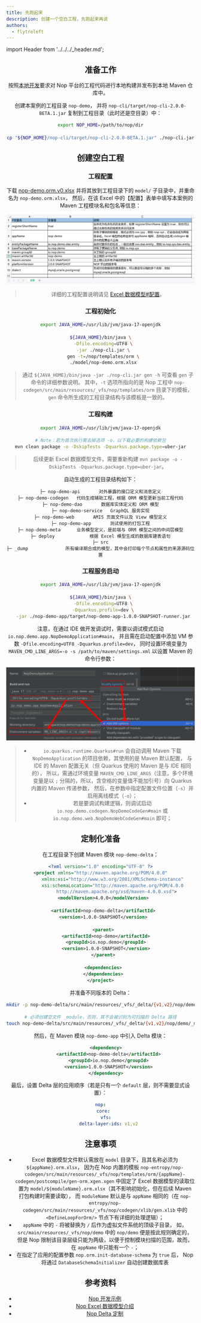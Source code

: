 ```yaml
---
title: 先跑起来
description: 创建一个空白工程，先跑起来再说
authors:
  - flytreleft
---
```


import Header from '../../../\_header.md';

<Header />

## 准备工作

按照[本地开发](../#本地开发)要求对 Nop
平台的工程代码进行本地构建并发布到本地 Maven 仓库中。

创建本案例的工程目录 `nop-demo`，
并将 `nop-cli/target/nop-cli-2.0.0-BETA.1.jar`
复制到工程目录（此时还是空目录）中：

```bash
export NOP_HOME=/path/to/nop/dir

cp "${NOP_HOME}/nop-cli/target/nop-cli-2.0.0-BETA.1.jar" ./nop-cli.jar
```

## 创建空白工程

### 工程配置

下载 [nop-demo.orm.v0.xlsx](./files/nop-demo.orm.v0.xlsx) 并将其放到工程目录下的
`model/` 子目录中，并重命名为 `nop-demo.orm.xlsx`，
然后，在该 Excel 中的【配置】表单中填写本案例的 Maven 工程模块名和包名等信息：

![](./img/demo-project-settings-in-excel.png)

> 详细的工程配置说明请见 [Excel 数据模型#配置](https://gitee.com/canonical-entropy/nop-entropy/blob/master/docs/dev-guide/model/excel-model.md#%E9%85%8D%E7%BD%AE)。

### 工程初始化

```bash
export JAVA_HOME=/usr/lib/jvm/java-17-openjdk

${JAVA_HOME}/bin/java \
  -Dfile.encoding=UTF8 \
  -jar ./nop-cli.jar \
  gen -t=/nop/templates/orm \
  ./model/nop-demo.orm.xlsx
```

> 通过 `${JAVA_HOME}/bin/java -jar ./nop-cli.jar gen -h`
> 可查看 `gen` 子命令的详细参数说明。
> 其中，`-t` 选项所指向的是 Nop 工程中
> `nop-codegen/src/main/resources/_vfs/nop/templates/orm`
> 目录下的模板，`gen` 命令所生成的工程目录结构与该模板是一致的。

### 工程构建

```bash
export JAVA_HOME=/usr/lib/jvm/java-17-openjdk

# Note：若为首次执行需去掉选项 -o，以下载必要的构建依赖包
mvn clean package -o -DskipTests -Dquarkus.package.type=uber-jar
```

> 后续更新 Excel 数据模型文件，需要重新构建
> `mvn package -o -DskipTests -Dquarkus.package.type=uber-jar`。

自动生成的工程目录结构如下：

```
├─ nop-demo-api       对外暴露的接口定义和消息定义
├─ nop-demo-codegen   代码生成辅助工程，根据 ORM 模型更新当前工程代码
├─ nop-demo-dao       数据库实体定义和 ORM 模型
├─ nop-demo-service   GraphQL 服务实现
├─ nop-demo-web       AMIS 页面文件以及 View 模型定义
├─ nop-demo-app       测试使用的打包工程
├─ nop-demo-meta      业务模型定义，是前端与 ORM 模型之间的中间层模型
├─ deploy             根据 Excel 模型生成的数据库建表语句
├─ src
├─ _dump              所有编译期合成的模型，其中会打印每个节点和属性的来源源码位置
```

### 工程服务启动

```bash
export JAVA_HOME=/usr/lib/jvm/java-17-openjdk

${JAVA_HOME}/bin/java \
  -Dfile.encoding=UTF8 \
  -Dquarkus.profile=dev \
  -jar ./nop-demo-app/target/nop-demo-app-1.0.0-SNAPSHOT-runner.jar
```

注意，在通过 IDE 做开发调试时，需要以调试模式启动 `io.nop.demo.app.NopDemoApplication#main`，
并且需在启动配置中添加 VM 参数 `-Dfile.encoding=UTF8 -Dquarkus.profile=dev`，
同时设置环境变量为 `MAVEN_CMD_LINE_ARGS=-o -s /path/to/maven/settings.xml`
以设置 Maven 的命令行参数：

![](./img/demo-app-debug-run-configuration.png)

> - `io.quarkus.runtime.Quarkus#run` 会自动调用 Maven 下载
>   `NopDemoApplication` 的项目依赖，其使用的是 Maven 默认配置，
>   与 IDE 的 Maven 配置无关（但 Quarkus 使用的 Maven 是与 IDE 相同的），
>   所以，需通过环境变量 `MAVEN_CMD_LINE_ARGS`（注意，多个环境变量是以 `;`
>   分隔的，所以，含空格的变量值不能加引号）向 Quarkus 内置的 Maven 传递参数，
>   然后，在参数中指定配置文件位置（`-s`）并启用离线模式（`-o`）；
> - 若是要调试构建逻辑，则调试启动 `io.nop.demo.codegen.NopDemoCodeGen#main`
>   或 `io.nop.demo.web.NopDemoWebCodeGen#main` 即可；

## 定制化准备

在工程目录下创建 Maven 模块 `nop-demo-delta`：

```xml {11-15} title="nop-demo-delta/pom.xml"
<?xml version="1.0" encoding="UTF-8" ?>
<project xmlns="http://maven.apache.org/POM/4.0.0"
         xmlns:xsi="http://www.w3.org/2001/XMLSchema-instance"
         xsi:schemaLocation="http://maven.apache.org/POM/4.0.0
            http://maven.apache.org/xsd/maven-4.0.0.xsd">
  <modelVersion>4.0.0</modelVersion>

  <artifactId>nop-demo-delta</artifactId>
  <version>1.0.0-SNAPSHOT</version>

  <parent>
    <artifactId>nop-demo</artifactId>
    <groupId>io.nop.demo</groupId>
    <version>1.0.0-SNAPSHOT</version>
  </parent>

  <dependencies>
  </dependencies>
</project>
```

并准备不同版本的 Delta：

```bash
mkdir -p nop-demo-delta/src/main/resources/_vfs/_delta/{v1,v2}/nop/demo

# 必须创建空文件 _module，否则，其不会被识别为可扫描的 Delta 路径
touch nop-demo-delta/src/main/resources/_vfs/_delta/{v1,v2}/nop/demo/_module
```

然后，在 Maven 模块 `nop-demo-app` 中引入 Delta 模块：

```xml title="nop-demo-app/pom.xml"
    <dependency>
      <artifactId>nop-demo-delta</artifactId>
      <groupId>io.nop.demo</groupId>
      <version>1.0.0-SNAPSHOT</version>
    </dependency>
```

最后，设置 Delta 层的应用顺序（若是只有一个 `default` 层，则不需要显式设置）：

```yaml {4} title="nop-demo-app/src/main/resources/application.yaml"
nop:
  core:
    vfs:
      delta-layer-ids: v1,v2
```

## 注意事项

- Excel 数据模型文件默认需放在 `model` 目录下，且其名称必须为 `${appName}.orm.xlsx`，
  因为在 Nop 内置的模板
  `nop-entropy/nop-codegen/src/main/resources/_vfs/nop/templates/orm/{appName}-codegen/postcompile/gen-orm.xgen.xgen`
  中固定了 Excel 数据模型的读取位置为
  `model/${moduleName}.orm.xlsx`（其不影响初始化，但在后续 Maven 打包构建时需要读取），
  而 `moduleName` 默认是与 `appName` 相同的（在
  `nop-entropy/nop-codegen/src/main/resources/_vfs/nop/codegen/xlib/gen.xlib`
  中的 `<DefineLoopForOrm/>` 节点下有详细的处理逻辑）；
- `appName` 中的 `-` 将被替换为 `/` 后作为虚拟文件系统的顶级子目录，
  如，`src/main/resources/_vfs/nop/demo` 中的 `nop/demo` 便是按此规则确定的，
  但是 Nop 限制该目录层级只能为两级，以便于控制模块扫描的范围，故而，在 `appName` 中只能有一个 `-`；
- 在指定了应用的配置参数 `nop.orm.init-database-schema` 为 `true` 后，
  Nop 将通过 `DatabaseSchemaInitializer` 自动创建数据库表

## 参考资料

- [Nop 开发示例](https://gitee.com/canonical-entropy/nop-entropy/blob/master/docs/tutorial/tutorial.md)
- [Nop Excel 数据模型介绍](https://gitee.com/canonical-entropy/nop-entropy/blob/master/docs/dev-guide/model/excel-model.md)
- [Nop Delta 定制](https://gitee.com/flytreeleft/nop-entropy/blob/docs-changes/docs/tutorial/tutorial.md#%E5%85%AB-delta%E5%AE%9A%E5%88%B6)
